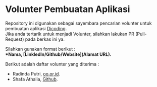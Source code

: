 # Volunter Pembuatan Aplikasi
Repository ini digunakan sebagai sayembara pencarian volunter untuk pembuatan aplikasi [Dicoding](https://www.dicoding.com/).<br>
Jika anda tertarik untuk menjadi Volunter, silahkan lakukan PR (Pull-Request) pada berkas ini ya. <br>

Silahkan gunakan format berikut :<br>
**\*Nama, [Linkledln/Github/Website](Alamat URL).**

Berikut adalah daftar volunter yang diterima :
* Radinda Putri, [oo,or,id](https://oo.or.id).
* Shafa Athalia, [Github](https://github.com/blubbiess).
